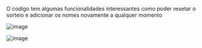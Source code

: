 O codigo tem algumas funcionalidades interessantes como poder resetar o sorteio e adicionar os nomes novamente a qualquer momento

![image](https://github.com/user-attachments/assets/8933f142-4504-48b2-9b43-2c4c1d72a307)



![image](https://github.com/user-attachments/assets/1b044ccb-f816-412c-9a7e-1a33615449c0)
